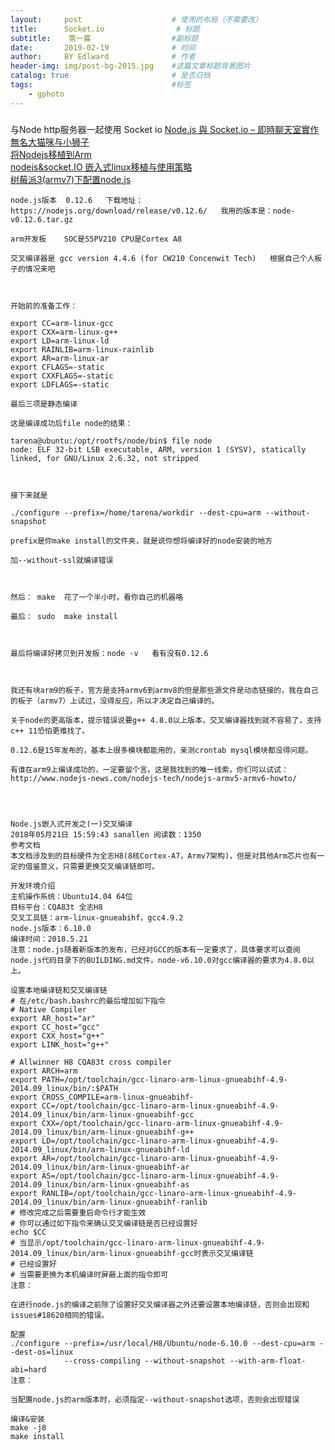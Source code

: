 ```yaml
---
layout:     post                    # 使用的布局（不需要改）
title:      Socket.io                # 标题 
subtitle:    第一篇                  #副标题
date:       2019-02-19              # 时间
author:     BY Edlward              # 作者
header-img: img/post-bg-2015.jpg    #这篇文章标题背景图片
catalog: true                       # 是否归档
tags:                               #标签
    - gphoto
---
```

###
与Node http服务器一起使用
Socket io
[Node.js 與 Socket.io – 即時聊天室實作](http://single9.net/2017/12/node-js-%E8%88%87-socket-io-%E5%8D%B3%E6%99%82%E8%81%8A%E5%A4%A9%E5%AE%A4%E5%AF%A6%E4%BD%9C/)  
[無名大猫咪与小狮子](https://www.cnblogs.com/xiezhengcai/default.html?page=1)  
[将Nodejs移植到Arm](https://blog.csdn.net/wanyi3605/article/details/78131241)  
[nodejs&socket.IO 嵌入式linux移植与使用策略](https://blog.csdn.net/xfeng20/article/details/85265146)   
[树莓派3(armv7)下配置node.js](https://blog.csdn.net/weixin_41576693/article/details/80556601)  

```
node.js版本  0.12.6   下载地址：https://nodejs.org/download/release/v0.12.6/   我用的版本是：node-v0.12.6.tar.gz

arm开发板    SOC是S5PV210 CPU是Cortex A8

交叉编译器是 gcc version 4.4.6 (for CW210 Concenwit Tech)   根据自己个人板子的情况来吧



开始前的准备工作：

export CC=arm-linux-gcc 
export CXX=arm-linux-g++
export LD=arm-linux-ld
export RAINLIB=arm-linux-rainlib
export AR=arm-linux-ar
export CFLAGS=-static
export CXXFLAGS=-static
export LDFLAGS=-static

最后三项是静态编译

这是编译成功后file node的结果：

tarena@ubuntu:/opt/rootfs/node/bin$ file node
node: ELF 32-bit LSB executable, ARM, version 1 (SYSV), statically linked, for GNU/Linux 2.6.32, not stripped



接下来就是

./configure --prefix=/home/tarena/workdir --dest-cpu=arm --without-snapshot

prefix是你make install的文件夹，就是说你想将编译好的node安装的地方

加--without-ssl就编译错误



然后： make  花了一个半小时，看你自己的机器咯

最后： sudo  make install 



最后将编译好拷贝到开发板：node -v   看有没有0.12.6



我还有块arm9的板子，官方是支持armv6到armv8的但是那些源文件是动态链接的，我在自己的板子（armv7）上试过，没得反应，所以才决定自己编译的。

关于node的更高版本，提示错误说要g++ 4.8.0以上版本，交叉编译器找到就不容易了，支持c++ 11恐怕更难找了。

0.12.6是15年发布的，基本上很多模块都能用的，亲测crontab mysql模块都没得问题。

有谁在arm9上编译成功的，一定要留个言。这是我找到的唯一线索，你们可以试试：http://www.nodejs-news.com/nodejs-tech/nodejs-armv5-armv6-howto/



```




```

Node.js嵌入式开发之(一)交叉编译
2018年05月21日 15:59:43 sanallen 阅读数：1350
参考文档
本文档涉及到的目标硬件为全志H8(8核Cortex-A7，Armv7架构)，但是对其他Arm芯片也有一定的借鉴意义，只需要更换交叉编译链即可。

开发环境介绍
主机操作系统：Ubuntu14.04 64位
目标平台：CQA83t 全志H8
交叉工具链：arm-linux-gnueabihf，gcc4.9.2
node.js版本：6.10.0
编译时间：2018.5.21
注意：node.js随着新版本的发布，已经对GCC的版本有一定要求了，具体要求可以查阅node.js代码目录下的BUILDING.md文件。node-v6.10.0对gcc编译器的要求为4.8.0以上。

设置本地编译链和交叉编译链
# 在/etc/bash.bashrc的最后增加如下指令
# Native Compiler
export AR_host="ar"
export CC_host="gcc"
export CXX_host="g++"
export LINK_host="g++"

# Allwinner H8 CQA83t cross compiler
export ARCH=arm
export PATH=/opt/toolchain/gcc-linaro-arm-linux-gnueabihf-4.9-2014.09_linux/bin/:$PATH
export CROSS_COMPILE=arm-linux-gnueabihf-
export CC=/opt/toolchain/gcc-linaro-arm-linux-gnueabihf-4.9-2014.09_linux/bin/arm-linux-gnueabihf-gcc    
export CXX=/opt/toolchain/gcc-linaro-arm-linux-gnueabihf-4.9-2014.09_linux/bin/arm-linux-gnueabihf-g++    
export LD=/opt/toolchain/gcc-linaro-arm-linux-gnueabihf-4.9-2014.09_linux/bin/arm-linux-gnueabihf-ld
export AR=/opt/toolchain/gcc-linaro-arm-linux-gnueabihf-4.9-2014.09_linux/bin/arm-linux-gnueabihf-ar
export AS=/opt/toolchain/gcc-linaro-arm-linux-gnueabihf-4.9-2014.09_linux/bin/arm-linux-gnueabihf-as
export RANLIB=/opt/toolchain/gcc-linaro-arm-linux-gnueabihf-4.9-2014.09_linux/bin/arm-linux-gnueabihf-ranlib
# 修改完成之后需要重启命令行才能生效
# 你可以通过如下指令来确认交叉编译链是否已经设置好
echo $CC 
# 当显示/opt/toolchain/gcc-linaro-arm-linux-gnueabihf-4.9-2014.09_linux/bin/arm-linux-gnueabihf-gcc时表示交叉编译链
# 已经设置好
# 当需要更换为本机编译时屏蔽上面的指令即可
注意：

在进行node.js的编译之前除了设置好交叉编译器之外还要设置本地编译链，否则会出现和issues#18620相同的错误。

配置
./configure --prefix=/usr/local/H8/Ubuntu/node-6.10.0 --dest-cpu=arm --dest-os=linux 
            --cross-compiling --without-snapshot --with-arm-float-abi=hard
注意：

当配置node.js的arm版本时，必须指定--without-snapshot选项，否则会出现错误

编译&安装
make -j8
make install
```
